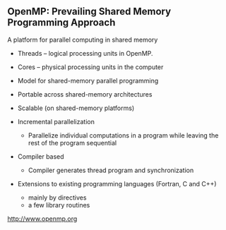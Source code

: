 ## OpenMP: Prevailing Shared Memory Programming Approach


A platform for parallel computing in shared memory
- Threads – logical processing units in OpenMP. 
- Cores – physical processing units in the computer


- Model for shared-memory parallel programming
- Portable across shared-memory architectures
- Scalable (on shared-memory platforms)
- Incremental parallelization
  - Parallelize individual computations in a program while leaving the rest of the program sequential
- Compiler based
  - Compiler generates thread program and synchronization
- Extensions to existing programming languages (Fortran, C and C++)
  - mainly by directives
  - a few library routines


http://www.openmp.org
